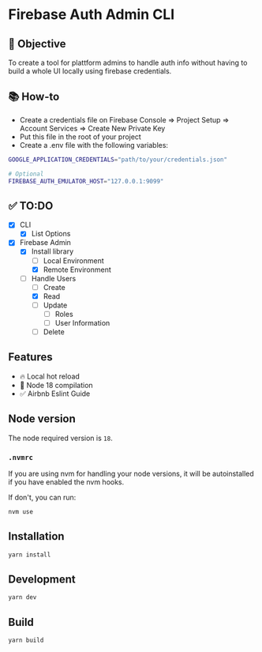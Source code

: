 # Firebase Auth Admin CLI

## 🏁 Objective

To create a tool for plattform admins to handle auth info without having to build a whole UI locally using firebase credentials.

## 📚 How-to

- Create a credentials file on Firebase Console => Project Setup => Account Services => Create New Private Key
- Put this file in the root of your project
- Create a .env file with the following variables:

```bash
GOOGLE_APPLICATION_CREDENTIALS="path/to/your/credentials.json"

# Optional
FIREBASE_AUTH_EMULATOR_HOST="127.0.0.1:9099"
```

## ✅ TO:DO

- [x] CLI
  - [x] List Options
- [x] Firebase Admin
  - [x] Install library
    - [ ] Local Environment
    - [x] Remote Environment
  - [ ] Handle Users
    - [ ] Create
    - [x] Read
    - [ ] Update
      - [ ] Roles
      - [ ] User Information
    - [ ] Delete

## Features

- 🔥 Local hot reload
- 🚛 Node 18 compilation
- ✅ Airbnb Eslint Guide

## Node version

The node required version is `18`.

### `.nvmrc`

If you are using nvm for handling your node versions, it will be autoinstalled if you have enabled the nvm hooks.

If don't, you can run:

```bash
nvm use
```

## Installation

```bash
yarn install
```

## Development

```bash
yarn dev
```

## Build

```bash
yarn build
```
